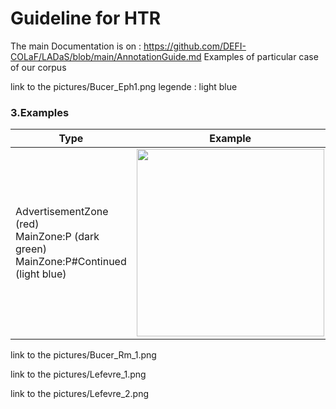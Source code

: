 # Guideline for HTR
The main Documentation is on  : https://github.com/DEFI-COLaF/LADaS/blob/main/AnnotationGuide.md
Examples of particular case of our corpus 

link to the pictures/Bucer_Eph1.png
legende : light blue 


### 3.Examples
| Type | Example | 
| -------- | ------- |
| AdvertisementZone (red) <br/> MainZone:P (dark green) <br/> MainZone:P#Continued (light blue) | <img src="pictures/Bucer_Eph1.png" width="300"/>|


link to the pictures/Bucer_Rm_1.png

link to the pictures/Lefevre_1.png

link to the pictures/Lefevre_2.png
